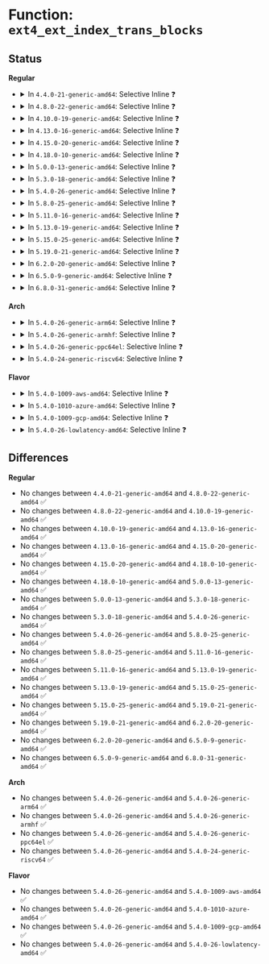 # Function: <code>ext4_ext_index_trans_blocks</code>

## Status
<b>Regular</b>
<ul>
<li>
<details>
<summary>In <code>4.4.0-21-generic-amd64</code>: Selective Inline ❓</summary>

```c
int ext4_ext_index_trans_blocks(struct inode * inode, int extents)
```

```json
{
  "name": "ext4_ext_index_trans_blocks",
  "collision_type": "Unique Global",
  "inline_type": "Selective",
  "funcs": [
    {
      "addr": 18446744071581755056,
      "name": "ext4_ext_index_trans_blocks",
      "external": true,
      "loc": "fs/ext4/extents.c:2448",
      "file": "fs/ext4/extents.c",
      "inline": "not declared, inlined",
      "caller_inline": [],
      "caller_func": [
        "fs/ext4/inode.c:ext4_meta_trans_blocks",
        "fs/ext4/extents.c:ext4_fallocate"
      ]
    }
  ],
  "symbols": [
    {
      "addr": 18446744071581755056,
      "name": "ext4_ext_index_trans_blocks",
      "section": ".text",
      "bind": "STB_GLOBAL",
      "size": 57
    }
  ]
}
```
</details>
</li>
<li>
<details>
<summary>In <code>4.8.0-22-generic-amd64</code>: Selective Inline ❓</summary>

```c
int ext4_ext_index_trans_blocks(struct inode * inode, int extents)
```

```json
{
  "name": "ext4_ext_index_trans_blocks",
  "collision_type": "Unique Global",
  "inline_type": "Selective",
  "funcs": [
    {
      "addr": 18446744071581949712,
      "name": "ext4_ext_index_trans_blocks",
      "external": true,
      "loc": "fs/ext4/extents.c:2470",
      "file": "fs/ext4/extents.c",
      "inline": "not declared, inlined",
      "caller_inline": [],
      "caller_func": [
        "fs/ext4/inode.c:ext4_meta_trans_blocks",
        "fs/ext4/extents.c:ext4_fallocate"
      ]
    }
  ],
  "symbols": [
    {
      "addr": 18446744071581949712,
      "name": "ext4_ext_index_trans_blocks",
      "section": ".text",
      "bind": "STB_GLOBAL",
      "size": 60
    }
  ]
}
```
</details>
</li>
<li>
<details>
<summary>In <code>4.10.0-19-generic-amd64</code>: Selective Inline ❓</summary>

```c
int ext4_ext_index_trans_blocks(struct inode * inode, int extents)
```

```json
{
  "name": "ext4_ext_index_trans_blocks",
  "collision_type": "Unique Global",
  "inline_type": "Selective",
  "funcs": [
    {
      "addr": 18446744071582039744,
      "name": "ext4_ext_index_trans_blocks",
      "external": true,
      "loc": "fs/ext4/extents.c:2470",
      "file": "fs/ext4/extents.c",
      "inline": "not declared, inlined",
      "caller_inline": [],
      "caller_func": [
        "fs/ext4/inode.c:ext4_meta_trans_blocks",
        "fs/ext4/extents.c:ext4_fallocate"
      ]
    }
  ],
  "symbols": [
    {
      "addr": 18446744071582039744,
      "name": "ext4_ext_index_trans_blocks",
      "section": ".text",
      "bind": "STB_GLOBAL",
      "size": 60
    }
  ]
}
```
</details>
</li>
<li>
<details>
<summary>In <code>4.13.0-16-generic-amd64</code>: Selective Inline ❓</summary>

```c
int ext4_ext_index_trans_blocks(struct inode * inode, int extents)
```

```json
{
  "name": "ext4_ext_index_trans_blocks",
  "collision_type": "Unique Global",
  "inline_type": "Selective",
  "funcs": [
    {
      "addr": 18446744071581920292,
      "name": "ext4_ext_index_trans_blocks",
      "external": true,
      "loc": "fs/ext4/extents.c:2470",
      "file": "fs/ext4/extents.c",
      "inline": "not declared, inlined",
      "caller_inline": [
        "fs/ext4/extents.c:ext4_fallocate"
      ],
      "caller_func": [
        "fs/ext4/inode.c:ext4_meta_trans_blocks"
      ]
    }
  ],
  "symbols": [
    {
      "addr": 18446744071581902320,
      "name": "ext4_ext_index_trans_blocks",
      "section": ".text",
      "bind": "STB_GLOBAL",
      "size": 58
    }
  ]
}
```
</details>
</li>
<li>
<details>
<summary>In <code>4.15.0-20-generic-amd64</code>: Selective Inline ❓</summary>

```c
int ext4_ext_index_trans_blocks(struct inode * inode, int extents)
```

```json
{
  "name": "ext4_ext_index_trans_blocks",
  "collision_type": "Unique Global",
  "inline_type": "Selective",
  "funcs": [
    {
      "addr": 18446744071582070572,
      "name": "ext4_ext_index_trans_blocks",
      "external": true,
      "loc": "fs/ext4/extents.c:2470",
      "file": "fs/ext4/extents.c",
      "inline": "not declared, inlined",
      "caller_inline": [
        "fs/ext4/extents.c:ext4_fallocate"
      ],
      "caller_func": [
        "fs/ext4/inode.c:ext4_meta_trans_blocks"
      ]
    }
  ],
  "symbols": [
    {
      "addr": 18446744071582052496,
      "name": "ext4_ext_index_trans_blocks",
      "section": ".text",
      "bind": "STB_GLOBAL",
      "size": 58
    }
  ]
}
```
</details>
</li>
<li>
<details>
<summary>In <code>4.18.0-10-generic-amd64</code>: Selective Inline ❓</summary>

```c
int ext4_ext_index_trans_blocks(struct inode * inode, int extents)
```

```json
{
  "name": "ext4_ext_index_trans_blocks",
  "collision_type": "Unique Global",
  "inline_type": "Selective",
  "funcs": [
    {
      "addr": 18446744071582257962,
      "name": "ext4_ext_index_trans_blocks",
      "external": true,
      "loc": "fs/ext4/extents.c:2464",
      "file": "fs/ext4/extents.c",
      "inline": "not declared, inlined",
      "caller_inline": [
        "fs/ext4/extents.c:ext4_fallocate"
      ],
      "caller_func": [
        "fs/ext4/inode.c:ext4_meta_trans_blocks"
      ]
    }
  ],
  "symbols": [
    {
      "addr": 18446744071582242896,
      "name": "ext4_ext_index_trans_blocks",
      "section": ".text",
      "bind": "STB_GLOBAL",
      "size": 60
    }
  ]
}
```
</details>
</li>
<li>
<details>
<summary>In <code>5.0.0-13-generic-amd64</code>: Selective Inline ❓</summary>

```c
int ext4_ext_index_trans_blocks(struct inode * inode, int extents)
```

```json
{
  "name": "ext4_ext_index_trans_blocks",
  "collision_type": "Unique Global",
  "inline_type": "Selective",
  "funcs": [
    {
      "addr": 18446744071582353763,
      "name": "ext4_ext_index_trans_blocks",
      "external": true,
      "loc": "fs/ext4/extents.c:2464",
      "file": "fs/ext4/extents.c",
      "inline": "not declared, inlined",
      "caller_inline": [
        "fs/ext4/extents.c:ext4_fallocate"
      ],
      "caller_func": [
        "fs/ext4/inode.c:ext4_meta_trans_blocks"
      ]
    }
  ],
  "symbols": [
    {
      "addr": 18446744071582341856,
      "name": "ext4_ext_index_trans_blocks",
      "section": ".text",
      "bind": "STB_GLOBAL",
      "size": 60
    }
  ]
}
```
</details>
</li>
<li>
<details>
<summary>In <code>5.3.0-18-generic-amd64</code>: Selective Inline ❓</summary>

```c
int ext4_ext_index_trans_blocks(struct inode * inode, int extents)
```

```json
{
  "name": "ext4_ext_index_trans_blocks",
  "collision_type": "Unique Global",
  "inline_type": "Selective",
  "funcs": [
    {
      "addr": 18446744071582491711,
      "name": "ext4_ext_index_trans_blocks",
      "external": true,
      "loc": "fs/ext4/extents.c:2481",
      "file": "fs/ext4/extents.c",
      "inline": "not declared, inlined",
      "caller_inline": [
        "fs/ext4/extents.c:ext4_zero_range"
      ],
      "caller_func": [
        "fs/ext4/inode.c:ext4_meta_trans_blocks"
      ]
    }
  ],
  "symbols": [
    {
      "addr": 18446744071582512304,
      "name": "ext4_ext_index_trans_blocks",
      "section": ".text",
      "bind": "STB_GLOBAL",
      "size": 60
    }
  ]
}
```
</details>
</li>
<li>
<details>
<summary>In <code>5.4.0-26-generic-amd64</code>: Selective Inline ❓</summary>

```c
int ext4_ext_index_trans_blocks(struct inode * inode, int extents)
```

```json
{
  "name": "ext4_ext_index_trans_blocks",
  "collision_type": "Unique Global",
  "inline_type": "Selective",
  "funcs": [
    {
      "addr": 18446744071582591247,
      "name": "ext4_ext_index_trans_blocks",
      "external": true,
      "loc": "fs/ext4/extents.c:2527",
      "file": "fs/ext4/extents.c",
      "inline": "not declared, inlined",
      "caller_inline": [
        "fs/ext4/extents.c:ext4_zero_range"
      ],
      "caller_func": [
        "fs/ext4/inode.c:ext4_meta_trans_blocks"
      ]
    }
  ],
  "symbols": [
    {
      "addr": 18446744071582612432,
      "name": "ext4_ext_index_trans_blocks",
      "section": ".text",
      "bind": "STB_GLOBAL",
      "size": 60
    }
  ]
}
```
</details>
</li>
<li>
<details>
<summary>In <code>5.8.0-25-generic-amd64</code>: Selective Inline ❓</summary>

```c
int ext4_ext_index_trans_blocks(struct inode * inode, int extents)
```

```json
{
  "name": "ext4_ext_index_trans_blocks",
  "collision_type": "Unique Global",
  "inline_type": "Selective",
  "funcs": [
    {
      "addr": 18446744071582904256,
      "name": "ext4_ext_index_trans_blocks",
      "external": true,
      "loc": "fs/ext4/extents.c:2348",
      "file": "fs/ext4/extents.c",
      "inline": "not declared, inlined",
      "caller_inline": [
        "fs/ext4/extents.c:ext4_zero_range",
        "fs/ext4/extents.c:ext4_zero_range"
      ],
      "caller_func": [
        "fs/ext4/inode.c:ext4_meta_trans_blocks"
      ]
    }
  ],
  "symbols": [
    {
      "addr": 18446744071582922896,
      "name": "ext4_ext_index_trans_blocks",
      "section": ".text",
      "bind": "STB_GLOBAL",
      "size": 60
    }
  ]
}
```
</details>
</li>
<li>
<details>
<summary>In <code>5.11.0-16-generic-amd64</code>: Selective Inline ❓</summary>

```c
int ext4_ext_index_trans_blocks(struct inode * inode, int extents)
```

```json
{
  "name": "ext4_ext_index_trans_blocks",
  "collision_type": "Unique Global",
  "inline_type": "Selective",
  "funcs": [
    {
      "addr": 18446744071582976103,
      "name": "ext4_ext_index_trans_blocks",
      "external": true,
      "loc": "fs/ext4/extents.c:2347",
      "file": "fs/ext4/extents.c",
      "inline": "not declared, inlined",
      "caller_inline": [
        "fs/ext4/extents.c:ext4_zero_range",
        "fs/ext4/extents.c:ext4_zero_range"
      ],
      "caller_func": [
        "fs/ext4/inode.c:ext4_meta_trans_blocks"
      ]
    }
  ],
  "symbols": [
    {
      "addr": 18446744071582994656,
      "name": "ext4_ext_index_trans_blocks",
      "section": ".text",
      "bind": "STB_GLOBAL",
      "size": 60
    }
  ]
}
```
</details>
</li>
<li>
<details>
<summary>In <code>5.13.0-19-generic-amd64</code>: Selective Inline ❓</summary>

```c
int ext4_ext_index_trans_blocks(struct inode * inode, int extents)
```

```json
{
  "name": "ext4_ext_index_trans_blocks",
  "collision_type": "Unique Global",
  "inline_type": "Selective",
  "funcs": [
    {
      "addr": 18446744071583001847,
      "name": "ext4_ext_index_trans_blocks",
      "external": true,
      "loc": "fs/ext4/extents.c:2350",
      "file": "fs/ext4/extents.c",
      "inline": "not declared, inlined",
      "caller_inline": [
        "fs/ext4/extents.c:ext4_zero_range",
        "fs/ext4/extents.c:ext4_zero_range"
      ],
      "caller_func": [
        "fs/ext4/inode.c:ext4_meta_trans_blocks"
      ]
    }
  ],
  "symbols": [
    {
      "addr": 18446744071583020064,
      "name": "ext4_ext_index_trans_blocks",
      "section": ".text",
      "bind": "STB_GLOBAL",
      "size": 60
    }
  ]
}
```
</details>
</li>
<li>
<details>
<summary>In <code>5.15.0-25-generic-amd64</code>: Selective Inline ❓</summary>

```c
int ext4_ext_index_trans_blocks(struct inode * inode, int extents)
```

```json
{
  "name": "ext4_ext_index_trans_blocks",
  "collision_type": "Unique Global",
  "inline_type": "Selective",
  "funcs": [
    {
      "addr": 18446744071583340663,
      "name": "ext4_ext_index_trans_blocks",
      "external": true,
      "loc": "fs/ext4/extents.c:2388",
      "file": "fs/ext4/extents.c",
      "inline": "not declared, inlined",
      "caller_inline": [
        "fs/ext4/extents.c:ext4_zero_range",
        "fs/ext4/extents.c:ext4_zero_range"
      ],
      "caller_func": [
        "fs/ext4/inode.c:ext4_meta_trans_blocks"
      ]
    }
  ],
  "symbols": [
    {
      "addr": 18446744071583356896,
      "name": "ext4_ext_index_trans_blocks",
      "section": ".text",
      "bind": "STB_GLOBAL",
      "size": 60
    }
  ]
}
```
</details>
</li>
<li>
<details>
<summary>In <code>5.19.0-21-generic-amd64</code>: Selective Inline ❓</summary>

```c
int ext4_ext_index_trans_blocks(struct inode * inode, int extents)
```

```json
{
  "name": "ext4_ext_index_trans_blocks",
  "collision_type": "Unique Global",
  "inline_type": "Selective",
  "funcs": [
    {
      "addr": 18446744071583850301,
      "name": "ext4_ext_index_trans_blocks",
      "external": true,
      "loc": "fs/ext4/extents.c:2387",
      "file": "fs/ext4/extents.c",
      "inline": "not declared, inlined",
      "caller_inline": [
        "fs/ext4/extents.c:ext4_zero_range"
      ],
      "caller_func": [
        "fs/ext4/inode.c:ext4_meta_trans_blocks"
      ]
    }
  ],
  "symbols": [
    {
      "addr": 18446744071583867696,
      "name": "ext4_ext_index_trans_blocks",
      "section": ".text",
      "bind": "STB_GLOBAL",
      "size": 80
    }
  ]
}
```
</details>
</li>
<li>
<details>
<summary>In <code>6.2.0-20-generic-amd64</code>: Selective Inline ❓</summary>

```c
int ext4_ext_index_trans_blocks(struct inode * inode, int extents)
```

```json
{
  "name": "ext4_ext_index_trans_blocks",
  "collision_type": "Unique Global",
  "inline_type": "Selective",
  "funcs": [
    {
      "addr": 18446744071584474325,
      "name": "ext4_ext_index_trans_blocks",
      "external": true,
      "loc": "fs/ext4/extents.c:2394",
      "file": "fs/ext4/extents.c",
      "inline": "not declared, inlined",
      "caller_inline": [
        "fs/ext4/extents.c:ext4_zero_range"
      ],
      "caller_func": [
        "fs/ext4/inode.c:ext4_meta_trans_blocks"
      ]
    }
  ],
  "symbols": [
    {
      "addr": 18446744071584491968,
      "name": "ext4_ext_index_trans_blocks",
      "section": ".text",
      "bind": "STB_GLOBAL",
      "size": 80
    }
  ]
}
```
</details>
</li>
<li>
<details>
<summary>In <code>6.5.0-9-generic-amd64</code>: Selective Inline ❓</summary>

```c
int ext4_ext_index_trans_blocks(struct inode * inode, int extents)
```

```json
{
  "name": "ext4_ext_index_trans_blocks",
  "collision_type": "Unique Global",
  "inline_type": "Selective",
  "funcs": [
    {
      "addr": 18446744071584703180,
      "name": "ext4_ext_index_trans_blocks",
      "external": true,
      "loc": "fs/ext4/extents.c:2394",
      "file": "fs/ext4/extents.c",
      "inline": "not declared, inlined",
      "caller_inline": [
        "fs/ext4/extents.c:ext4_zero_range"
      ],
      "caller_func": [
        "fs/ext4/inode.c:ext4_meta_trans_blocks"
      ]
    }
  ],
  "symbols": [
    {
      "addr": 18446744071584720624,
      "name": "ext4_ext_index_trans_blocks",
      "section": ".text",
      "bind": "STB_GLOBAL",
      "size": 80
    }
  ]
}
```
</details>
</li>
<li>
<details>
<summary>In <code>6.8.0-31-generic-amd64</code>: Selective Inline ❓</summary>

```c
int ext4_ext_index_trans_blocks(struct inode * inode, int extents)
```

```json
{
  "name": "ext4_ext_index_trans_blocks",
  "collision_type": "Unique Global",
  "inline_type": "Selective",
  "funcs": [
    {
      "addr": 18446744071584935800,
      "name": "ext4_ext_index_trans_blocks",
      "external": true,
      "loc": "fs/ext4/extents.c:2370",
      "file": "fs/ext4/extents.c",
      "inline": "not declared, inlined",
      "caller_inline": [
        "fs/ext4/extents.c:ext4_zero_range"
      ],
      "caller_func": [
        "fs/ext4/inode.c:ext4_meta_trans_blocks"
      ]
    }
  ],
  "symbols": [
    {
      "addr": 18446744071584953648,
      "name": "ext4_ext_index_trans_blocks",
      "section": ".text",
      "bind": "STB_GLOBAL",
      "size": 80
    }
  ]
}
```
</details>
</li>
</ul>
<b>Arch</b>
<ul>
<li>
<details>
<summary>In <code>5.4.0-26-generic-arm64</code>: Selective Inline ❓</summary>

```c
int ext4_ext_index_trans_blocks(struct inode * inode, int extents)
```

```json
{
  "name": "ext4_ext_index_trans_blocks",
  "collision_type": "Unique Global",
  "inline_type": "Selective",
  "funcs": [
    {
      "addr": 18446603336494240112,
      "name": "ext4_ext_index_trans_blocks",
      "external": true,
      "loc": "fs/ext4/extents.c:2527",
      "file": "fs/ext4/extents.c",
      "inline": "not declared, inlined",
      "caller_inline": [
        "fs/ext4/extents.c:ext4_zero_range"
      ],
      "caller_func": [
        "fs/ext4/inode.c:ext4_meta_trans_blocks"
      ]
    }
  ],
  "symbols": [
    {
      "addr": 18446603336494262200,
      "name": "ext4_ext_index_trans_blocks",
      "section": ".text",
      "bind": "STB_GLOBAL",
      "size": 96
    }
  ]
}
```
</details>
</li>
<li>
<details>
<summary>In <code>5.4.0-26-generic-armhf</code>: Selective Inline ❓</summary>

```c
int ext4_ext_index_trans_blocks(struct inode * inode, int extents)
```

```json
{
  "name": "ext4_ext_index_trans_blocks",
  "collision_type": "Unique Global",
  "inline_type": "Selective",
  "funcs": [
    {
      "addr": 3227673668,
      "name": "ext4_ext_index_trans_blocks",
      "external": true,
      "loc": "fs/ext4/extents.c:2527",
      "file": "fs/ext4/extents.c",
      "inline": "not declared, inlined",
      "caller_inline": [
        "fs/ext4/extents.c:ext4_zero_range"
      ],
      "caller_func": [
        "fs/ext4/inode.c:ext4_meta_trans_blocks"
      ]
    }
  ],
  "symbols": [
    {
      "addr": 3227694632,
      "name": "ext4_ext_index_trans_blocks",
      "section": ".text",
      "bind": "STB_GLOBAL",
      "size": 76
    }
  ]
}
```
</details>
</li>
<li>
<details>
<summary>In <code>5.4.0-26-generic-ppc64el</code>: Selective Inline ❓</summary>

```c
int ext4_ext_index_trans_blocks(struct inode * inode, int extents)
```

```json
{
  "name": "ext4_ext_index_trans_blocks",
  "collision_type": "Unique Global",
  "inline_type": "Selective",
  "funcs": [
    {
      "addr": 13835058055287945276,
      "name": "ext4_ext_index_trans_blocks",
      "external": true,
      "loc": "fs/ext4/extents.c:2527",
      "file": "fs/ext4/extents.c",
      "inline": "not declared, inlined",
      "caller_inline": [
        "fs/ext4/extents.c:ext4_zero_range"
      ],
      "caller_func": [
        "fs/ext4/inode.c:ext4_meta_trans_blocks"
      ]
    }
  ],
  "symbols": [
    {
      "addr": 13835058055287970032,
      "name": "ext4_ext_index_trans_blocks",
      "section": ".text",
      "bind": "STB_GLOBAL",
      "size": 72
    }
  ]
}
```
</details>
</li>
<li>
<details>
<summary>In <code>5.4.0-24-generic-riscv64</code>: Selective Inline ❓</summary>

```c
int ext4_ext_index_trans_blocks(struct inode * inode, int extents)
```

```json
{
  "name": "ext4_ext_index_trans_blocks",
  "collision_type": "Unique Global",
  "inline_type": "Selective",
  "funcs": [
    {
      "addr": 18446743936273693052,
      "name": "ext4_ext_index_trans_blocks",
      "external": true,
      "loc": "fs/ext4/extents.c:2527",
      "file": "fs/ext4/extents.c",
      "inline": "not declared, inlined",
      "caller_inline": [
        "fs/ext4/extents.c:ext4_zero_range"
      ],
      "caller_func": [
        "fs/ext4/inode.c:ext4_meta_trans_blocks"
      ]
    }
  ],
  "symbols": [
    {
      "addr": 18446743936273711174,
      "name": "ext4_ext_index_trans_blocks",
      "section": ".text",
      "bind": "STB_GLOBAL",
      "size": 100
    }
  ]
}
```
</details>
</li>
</ul>
<b>Flavor</b>
<ul>
<li>
<details>
<summary>In <code>5.4.0-1009-aws-amd64</code>: Selective Inline ❓</summary>

```c
int ext4_ext_index_trans_blocks(struct inode * inode, int extents)
```

```json
{
  "name": "ext4_ext_index_trans_blocks",
  "collision_type": "Unique Global",
  "inline_type": "Selective",
  "funcs": [
    {
      "addr": 18446744071582559983,
      "name": "ext4_ext_index_trans_blocks",
      "external": true,
      "loc": "fs/ext4/extents.c:2527",
      "file": "fs/ext4/extents.c",
      "inline": "not declared, inlined",
      "caller_inline": [
        "fs/ext4/extents.c:ext4_zero_range"
      ],
      "caller_func": [
        "fs/ext4/inode.c:ext4_meta_trans_blocks"
      ]
    }
  ],
  "symbols": [
    {
      "addr": 18446744071582581168,
      "name": "ext4_ext_index_trans_blocks",
      "section": ".text",
      "bind": "STB_GLOBAL",
      "size": 60
    }
  ]
}
```
</details>
</li>
<li>
<details>
<summary>In <code>5.4.0-1010-azure-amd64</code>: Selective Inline ❓</summary>

```c
int ext4_ext_index_trans_blocks(struct inode * inode, int extents)
```

```json
{
  "name": "ext4_ext_index_trans_blocks",
  "collision_type": "Unique Global",
  "inline_type": "Selective",
  "funcs": [
    {
      "addr": 18446744071582497151,
      "name": "ext4_ext_index_trans_blocks",
      "external": true,
      "loc": "fs/ext4/extents.c:2527",
      "file": "fs/ext4/extents.c",
      "inline": "not declared, inlined",
      "caller_inline": [
        "fs/ext4/extents.c:ext4_zero_range"
      ],
      "caller_func": [
        "fs/ext4/inode.c:ext4_meta_trans_blocks"
      ]
    }
  ],
  "symbols": [
    {
      "addr": 18446744071582518336,
      "name": "ext4_ext_index_trans_blocks",
      "section": ".text",
      "bind": "STB_GLOBAL",
      "size": 60
    }
  ]
}
```
</details>
</li>
<li>
<details>
<summary>In <code>5.4.0-1009-gcp-amd64</code>: Selective Inline ❓</summary>

```c
int ext4_ext_index_trans_blocks(struct inode * inode, int extents)
```

```json
{
  "name": "ext4_ext_index_trans_blocks",
  "collision_type": "Unique Global",
  "inline_type": "Selective",
  "funcs": [
    {
      "addr": 18446744071582550095,
      "name": "ext4_ext_index_trans_blocks",
      "external": true,
      "loc": "fs/ext4/extents.c:2527",
      "file": "fs/ext4/extents.c",
      "inline": "not declared, inlined",
      "caller_inline": [
        "fs/ext4/extents.c:ext4_zero_range"
      ],
      "caller_func": [
        "fs/ext4/inode.c:ext4_meta_trans_blocks"
      ]
    }
  ],
  "symbols": [
    {
      "addr": 18446744071582571280,
      "name": "ext4_ext_index_trans_blocks",
      "section": ".text",
      "bind": "STB_GLOBAL",
      "size": 60
    }
  ]
}
```
</details>
</li>
<li>
<details>
<summary>In <code>5.4.0-26-lowlatency-amd64</code>: Selective Inline ❓</summary>

```c
int ext4_ext_index_trans_blocks(struct inode * inode, int extents)
```

```json
{
  "name": "ext4_ext_index_trans_blocks",
  "collision_type": "Unique Global",
  "inline_type": "Selective",
  "funcs": [
    {
      "addr": 18446744071582631247,
      "name": "ext4_ext_index_trans_blocks",
      "external": true,
      "loc": "fs/ext4/extents.c:2527",
      "file": "fs/ext4/extents.c",
      "inline": "not declared, inlined",
      "caller_inline": [
        "fs/ext4/extents.c:ext4_zero_range"
      ],
      "caller_func": [
        "fs/ext4/inode.c:ext4_meta_trans_blocks"
      ]
    }
  ],
  "symbols": [
    {
      "addr": 18446744071582652592,
      "name": "ext4_ext_index_trans_blocks",
      "section": ".text",
      "bind": "STB_GLOBAL",
      "size": 60
    }
  ]
}
```
</details>
</li>
</ul>

## Differences
<b>Regular</b>
<ul>
<li>
No changes between <code>4.4.0-21-generic-amd64</code> and <code>4.8.0-22-generic-amd64</code> ✅
</li>
<li>
No changes between <code>4.8.0-22-generic-amd64</code> and <code>4.10.0-19-generic-amd64</code> ✅
</li>
<li>
No changes between <code>4.10.0-19-generic-amd64</code> and <code>4.13.0-16-generic-amd64</code> ✅
</li>
<li>
No changes between <code>4.13.0-16-generic-amd64</code> and <code>4.15.0-20-generic-amd64</code> ✅
</li>
<li>
No changes between <code>4.15.0-20-generic-amd64</code> and <code>4.18.0-10-generic-amd64</code> ✅
</li>
<li>
No changes between <code>4.18.0-10-generic-amd64</code> and <code>5.0.0-13-generic-amd64</code> ✅
</li>
<li>
No changes between <code>5.0.0-13-generic-amd64</code> and <code>5.3.0-18-generic-amd64</code> ✅
</li>
<li>
No changes between <code>5.3.0-18-generic-amd64</code> and <code>5.4.0-26-generic-amd64</code> ✅
</li>
<li>
No changes between <code>5.4.0-26-generic-amd64</code> and <code>5.8.0-25-generic-amd64</code> ✅
</li>
<li>
No changes between <code>5.8.0-25-generic-amd64</code> and <code>5.11.0-16-generic-amd64</code> ✅
</li>
<li>
No changes between <code>5.11.0-16-generic-amd64</code> and <code>5.13.0-19-generic-amd64</code> ✅
</li>
<li>
No changes between <code>5.13.0-19-generic-amd64</code> and <code>5.15.0-25-generic-amd64</code> ✅
</li>
<li>
No changes between <code>5.15.0-25-generic-amd64</code> and <code>5.19.0-21-generic-amd64</code> ✅
</li>
<li>
No changes between <code>5.19.0-21-generic-amd64</code> and <code>6.2.0-20-generic-amd64</code> ✅
</li>
<li>
No changes between <code>6.2.0-20-generic-amd64</code> and <code>6.5.0-9-generic-amd64</code> ✅
</li>
<li>
No changes between <code>6.5.0-9-generic-amd64</code> and <code>6.8.0-31-generic-amd64</code> ✅
</li>
</ul>
<b>Arch</b>
<ul>
<li>
No changes between <code>5.4.0-26-generic-amd64</code> and <code>5.4.0-26-generic-arm64</code> ✅
</li>
<li>
No changes between <code>5.4.0-26-generic-amd64</code> and <code>5.4.0-26-generic-armhf</code> ✅
</li>
<li>
No changes between <code>5.4.0-26-generic-amd64</code> and <code>5.4.0-26-generic-ppc64el</code> ✅
</li>
<li>
No changes between <code>5.4.0-26-generic-amd64</code> and <code>5.4.0-24-generic-riscv64</code> ✅
</li>
</ul>
<b>Flavor</b>
<ul>
<li>
No changes between <code>5.4.0-26-generic-amd64</code> and <code>5.4.0-1009-aws-amd64</code> ✅
</li>
<li>
No changes between <code>5.4.0-26-generic-amd64</code> and <code>5.4.0-1010-azure-amd64</code> ✅
</li>
<li>
No changes between <code>5.4.0-26-generic-amd64</code> and <code>5.4.0-1009-gcp-amd64</code> ✅
</li>
<li>
No changes between <code>5.4.0-26-generic-amd64</code> and <code>5.4.0-26-lowlatency-amd64</code> ✅
</li>
</ul>
